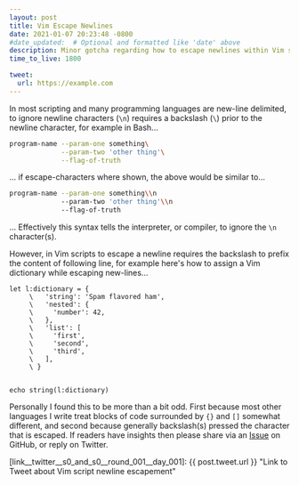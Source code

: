 ```yaml
---
layout: post
title: Vim Escape Newlines
date: 2021-01-07 20:23:48 -0800
#date_updated:  # Optional and formatted like 'date' above
description: Minor gotcha regarding how to escape newlines within Vim scripts
time_to_live: 1800

tweet:
  url: https://example.com
---
```




In most scripting and many programming languages are new-line delimited, to ignore newline characters (`\n`) requires a backslash (`\`) prior to the newline character, for example in Bash...


```bash
program-name --param-one something\
             --param-two 'other thing'\
             --flag-of-truth
```


... if escape-characters where shown, the above would be similar to...


```bash
program-name --param-one something\\n
             --param-two 'other thing'\\n
             --flag-of-truth
```


... Effectively this syntax tells the interpreter, or compiler, to ignore the `\n` character(s).


However, in Vim scripts to escape a newline requires the backslash to prefix the content of following line, for example here's how to assign a Vim dictionary while escaping new-lines...


```vim
let l:dictionary = {
     \   'string': 'Spam flavored ham',
     \   'nested': {
     \     'number': 42,
     \   },
     \   'list': [
     \     'first',
     \     'second',
     \     'third',
     \   ],
     \ }


echo string(l:dictionary)
```


Personally I found this to be more than a bit odd. First because most other languages I write treat blocks of code surrounded by `{}` and `[]` somewhat different, and second because generally backslash(s) pressed the character that is escaped. If readers have insights then please share via an [Issue][link__github__s0ands0__100_days_of_code__issue] on GitHub, or reply on Twitter.



[link__github__s0ands0__100_days_of_code__issue]: https://github.com/S0AndS0/100-days-of-code/issues "Direct link to GitHub Issues for source-code repository for this site"

[link__twitter__s0_and_s0__round_001__day_001]: {{ post.tweet.url }} "Link to Tweet about Vim script newline escapement"

